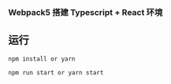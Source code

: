 ### Webpack5 搭建 Typescript + React 环境

## 运行

```console
npm install or yarn   

npm run start or yarn start
```
